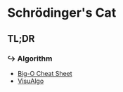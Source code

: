 # Schrödinger's Cat

## TL;DR

### ↪  Algorithm

- [Big-O Cheat Sheet](http://bigocheatsheet.com)
- [VisuAlgo](https://visualgo.net)
